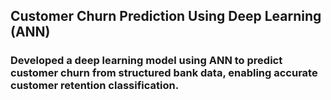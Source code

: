 
##  Customer Churn Prediction Using Deep Learning (ANN)

### Developed a deep learning model using ANN to predict customer churn from structured bank data, enabling accurate customer retention classification.